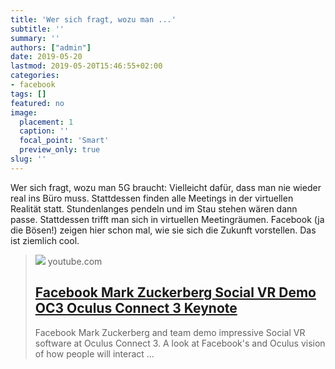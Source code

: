 ```yaml
---
title: 'Wer sich fragt, wozu man ...'
subtitle: ''
summary: ''
authors: ["admin"]
date: 2019-05-20
lastmod: 2019-05-20T15:46:55+02:00
categories:
- facebook
tags: []
featured: no
image:
  placement: 1
  caption: ''
  focal_point: 'Smart'
  preview_only: true
slug: ''
---
```

Wer sich fragt, wozu man 5G braucht: Vielleicht dafür, dass man nie wieder real ins Büro muss. Stattdessen finden alle Meetings in der virtuellen Realität statt. Stundenlanges pendeln und im Stau stehen wären dann passe. Stattdessen trifft man sich in virtuellen Meetingräumen. Facebook (ja die Bösen!) zeigen hier schon mal, wie sie sich die Zukunft vorstellen. Das ist ziemlich cool.
> [![](https://i.ytimg.com/vi/NCpNKLXovtE/maxresdefault.jpg)](https://www.youtube.com/watch?v=NCpNKLXovtE)
> youtube.com
> ## [Facebook Mark Zuckerberg Social VR Demo OC3 Oculus Connect 3 Keynote](https://www.youtube.com/watch?v=NCpNKLXovtE)
>
>Facebook Mark Zuckerberg and team demo impressive Social VR software at Oculus Connect 3. A look at Facebook's and Oculus vision of how people will interact ...

